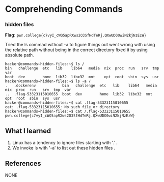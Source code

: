 # Comprehending Commands 

### hidden files 

**Flag:** `pwn.college{c7vyI_cWQ5apRXws2O3SfHdTeRj.QXwUDO0wiN2kjNzEzW}`

Tried the ls commad without -a to figure things out went wrong with using the relative path without being in the correct directory fixed it by using absolute path. 

```
hacker@commands~hidden-files:~$ ls /
bin   challenge  etc   lib    lib64   media  nix  proc  run   srv  tmp  var
boot  dev        home  lib32  libx32  mnt    opt  root  sbin  sys  usr
hacker@commands~hidden-files:~$ ls -a /
.   .dockerenv            bin   challenge  etc   lib    lib64   media  nix  proc  run   srv  tmp  var
..  .flag-53323115010655  boot  dev        home  lib32  libx32  mnt    opt  root  sbin  sys  usr
hacker@commands~hidden-files:~$ cat .flag-53323115010655
cat: .flag-53323115010655: No such file or directory
hacker@commands~hidden-files:~$ cat /.flag-53323115010655
pwn.college{c7vyI_cWQ5apRXws2O3SfHdTeRj.QXwUDO0wiN2kjNzEzW}

```

## What I learned

1. Linux has a tendency to ignore files starting with '.' .
2. We invoke ls with '-a' to list out these hidden files .

## References

NONE
